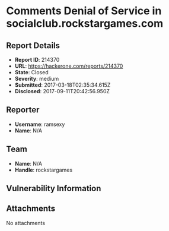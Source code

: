 # Comments Denial of Service in socialclub.rockstargames.com

## Report Details
- **Report ID**: 214370
- **URL**: https://hackerone.com/reports/214370
- **State**: Closed
- **Severity**: medium
- **Submitted**: 2017-03-18T02:35:34.615Z
- **Disclosed**: 2017-09-11T20:42:56.950Z

## Reporter
- **Username**: ramsexy
- **Name**: N/A

## Team
- **Name**: N/A
- **Handle**: rockstargames

## Vulnerability Information


## Attachments
No attachments
